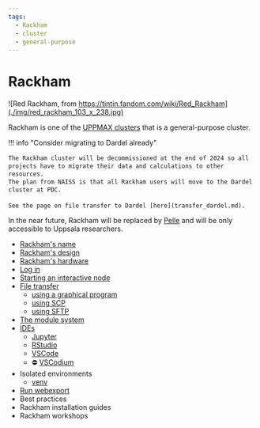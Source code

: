 ```yaml
---
tags:
  - Rackham
  - cluster
  - general-purpose
---
```


# Rackham

![Red Rackham, from https://tintin.fandom.com/wiki/Red_Rackham](./img/red_rackham_103_x_238.jpg)

Rackham is one of the [UPPMAX clusters](uppmax_cluster.md)
that is a general-purpose cluster.

!!! info "Consider migrating to Dardel already"

    The Rackham cluster will be decommissioned at the end of 2024 so all
    projects have to migrate their data and calculations to other resources.
    The plan from NAISS is that all Rackham users will move to the Dardel cluster at PDC.

    See the page on file transfer to Dardel [here](transfer_dardel.md).

In the near future, Rackham will be replaced by [Pelle](pelle.md)
and will be only accessible to Uppsala researchers.

- [Rackham's name](rackhams_name.md)
- [Rackham's design](rackhams_design.md)
- [Rackham's hardware](../hardware/clusters/rackham.md)
- [Log in](../getting_started/login_rackham.md)
- [Starting an interactive node](start_interactive_node_on_rackham.md)
- [File transfer](transfer_rackham.md)
    - [using a graphical program](rackham_file_transfer_using_gui.md)
    - [using SCP](../software/rackham_file_transfer_using_scp.md)
    - [using SFTP](../software/rackham_file_transfer_using_sftp.md)
- [The module system](rackham_modules.md)
- [IDEs](../software/ides_on_rackham.md)
    - [Jupyter](../software/jupyter.md)
    - [RStudio](../software/rstudio_on_rackham.md)
    - [VSCode](../software/vscode_on_rackham.md)
    - :no_entry: [VSCodium](../software/vscodium_on_rackham.md)
- Isolated environments
    - [venv](../software/venv_on_rackham.md)
- [Run webexport](webexport.md)
- Best practices
- Rackham installation guides
- Rackham workshops
